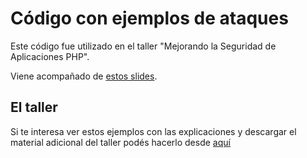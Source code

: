 # Código con ejemplos de ataques

Este código fue utilizado en el taller "Mejorando la Seguridad de Aplicaciones PHP".

Viene acompañado de [estos slides](https://docs.google.com/presentation/d/1UQGB-MwGoVAuf0CMSr1mPlkaKPKqoLwo8b2dk1FUANU/edit?usp=sharing).

## El taller

Si te interesa ver estos ejemplos con las explicaciones y descargar el material adicional del taller podés hacerlo desde [aquí](https://withribbon.com/Mauro-Chojrin/video/Mejorando-la-Seguridad-de-Aplicaciones-PHP/33986)
